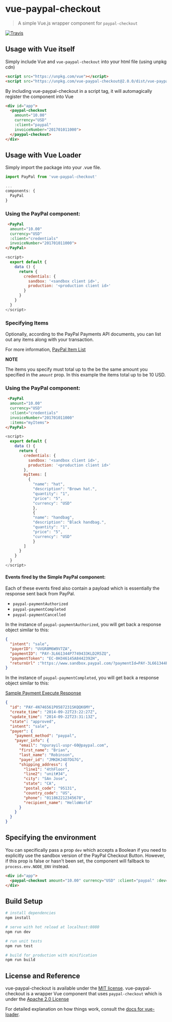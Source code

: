 # vue-paypal-checkout

> A simple Vue.js wrapper component for `paypal-checkout`

[![Travis](https://img.shields.io/travis/rust-lang/rust.svg)](https://travis-ci.org/khoanguyen96/vue-paypal-checkout)

## Usage with Vue itself
Simply include Vue and `vue-paypal-checkout` into your html file (using unpkg cdn)

``` html
<script src="https://unpkg.com/vue"></script>
<script src="https://unpkg.com/vue-paypal-checkout@2.0.0/dist/vue-paypal-checkout.min.js"></script>
```

By including vue-paypal-checkout in a script tag, it will automagically register the component into Vue
``` html
<div id="app">
  <paypal-checkout
    amount="10.00"
    currency="USD"
    :client="paypal"
    invoiceNumber="201701011000">
  </paypal-checkout>
</div>
```

## Usage with Vue Loader
Simply import the package into your .vue file.

``` javascript
import PayPal from 'vue-paypal-checkout'

...
components: {
  PayPal
}
```

### Using the PayPal component:
``` html
 <PayPal
  amount="10.00"
  currency="USD"
  :client="credentials"
  invoiceNumber="201701011000">
</PayPal>
```

``` javascript
<script>
  export default {
    data () {
      return {
        credentials: {
          sandbox: '<sandbox client id>',
          production: '<production client id>'
        }
      }
    }
  }
</script>
```

### Specifying Items
Optionally, according to the PayPal Payments API documents, you can list out any items along with your transaction.

For more information, [PayPal Item List](https://developer.paypal.com/docs/api/payments/#definition-item_list)

**NOTE** 

The items you specify must total up to the be the same amount you specified in the _`amount`_ prop. In this example the items total up to be 10 USD.

### Using the PayPal component:
``` html
 <PayPal
  amount="10.00"
  currency="USD"
  :client="credentials"
  invoiceNumber="201701011000"
  :items="myItems">
</PayPal>
```

``` javascript
<script>
  export default {
    data () {
      return {
        credentials: {
          sandbox: '<sandbox client id>',
          production: '<production client id>'
        },
        myItems: [
          {
            "name": "hat",
            "description": "Brown hat.",
            "quantity": "1",
            "price": "5",
            "currency": "USD"
            },
            {
            "name": "handbag",
            "description": "Black handbag.",
            "quantity": "1",
            "price": "5",
            "currency": "USD"
            }
        ]
      }
    }
  }
</script>
```


#### Events fired by the Simple PayPal component:

Each of these events fired also contain a payload which is essentially the response sent back from PayPal.

+ `paypal-paymentAuthorized`
+ `paypal-paymentCompleted`
+ `paypal-paymentCancelled`

In the instance of `paypal-paymentAuthorized`, you will get back a response object similar to this:

``` json
{  
  "intent": "sale",
  "payerID": "UVGR8M6W9V7ZA",
  "paymentID": "PAY-3L661344P7749433KLD2R5ZQ",
  "paymentToken": "EC-0H346145A8442392H",
  "returnUrl" :"https://www.sandbox.paypal.com/?paymentId=PAY-3L661344P7749433KLD2R5ZQ&token=EC-0H346145A8442392H&PayerID=UVGR8M6W9V7ZA"
}
```

In the instance of `paypal-paymentCompleted`, you will get back a response object similar to this:

[Sample Payment Execute Response](https://developer.paypal.com/docs/integration/direct/payments/paypal-payments/#execute-payment)

``` json
{
  "id": "PAY-4N746561P0587231SKQQK6MY",
  "create_time": "2014-09-22T23:22:27Z",
  "update_time": "2014-09-22T23:31:13Z",
  "state": "approved",
  "intent": "sale",
  "payer": {
    "payment_method": "paypal",
    "payer_info": {
      "email": "npurayil-uspr-60@paypal.com",
      "first_name": "Brian",
      "last_name": "Robinson",
      "payer_id": "JMKDKJ4D7DG7G",
      "shipping_address": {
        "line1": "4thFloor",
        "line2": "unit#34",
        "city": "SAn Jose",
        "state": "CA",
        "postal_code": "95131",
        "country_code": "US",
        "phone": "011862212345678",
        "recipient_name": "HelloWorld"
      }
    }
  }
}
```

## Specifying the environment
You can specifically pass a prop `dev` which accepts a Boolean if you need to explicitly use the sandbox version of the PayPal Checkout Button. However, if this prop is false or hasn't been set, the component will fallback to `process.env.NODE_ENV` instead.

``` html
<div id="app">
  <paypal-checkout amount="10.00" currency="USD" :client="paypal" :dev="true"></paypal-checkout>
</div>
```

## Build Setup

``` bash
# install dependencies
npm install

# serve with hot reload at localhost:8080
npm run dev

# run unit tests
npm run test

# build for production with minification
npm run build
```

## License and Reference
vue-paypal-checkout is available under the [MIT license](http://opensource.org/licenses/MIT).
vue-paypal-checkout is a wrapper Vue component that uses `paypal-checkout` which is under the [Apache 2.0 License](https://opensource.org/licenses/Apache-2.0)

For detailed explanation on how things work, consult the [docs for vue-loader](http://vuejs.github.io/vue-loader).
